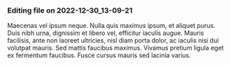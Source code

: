 

### Editing file on 2022-12-30_13-09-21

Maecenas vel ipsum neque. Nulla quis maximus ipsum, et aliquet purus. Duis nibh urna, dignissim et libero vel, efficitur iaculis augue. Mauris facilisis, ante non laoreet ultricies, nisl diam porta dolor, ac iaculis nisi dui volutpat mauris. Sed mattis faucibus maximus. Vivamus pretium ligula eget ex fermentum faucibus. Fusce cursus mauris sed lacinia varius.



